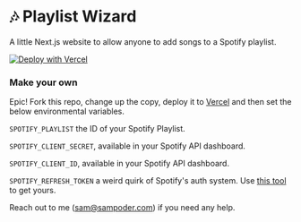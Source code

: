 # 🎶 Playlist Wizard

A little Next.js website to allow anyone to add songs to a Spotify playlist.

[![Deploy with Vercel](https://vercel.com/button)](https://vercel.com/new/git/external?repository-url=https%3A%2F%2Fgithub.com%2Fsampoder%2Fplaylist-wizard&env=SPOTIFY_PLAYLIST,SPOTIFY_CLIENT_SECRET,SPOTIFY_CLIENT_ID,SPOTIFY_REFRESH_TOKEN&envDescription=To%20learn%20how%20to%20get%20these%20variables%20-%3E&envLink=https%3A%2F%2Fgithub.com%2Fsampoder%2Fplaylist-wizard%2Fblob%2Fmain%2FREADME.md%23make-your-own)

### Make your own

Epic! Fork this repo, change up the copy, deploy it to [Vercel](https://vercel.com) and then set the below environmental variables.

`SPOTIFY_PLAYLIST` the ID of your Spotify Playlist.

`SPOTIFY_CLIENT_SECRET`, available in your Spotify API dashboard.

`SPOTIFY_CLIENT_ID`, available in your Spotify API dashboard.

`SPOTIFY_REFRESH_TOKEN` a weird quirk of Spotify's auth system. Use [this tool](https://github.com/spotify/web-api-auth-examples/tree/master/client_credentials) to get yours.

Reach out to me (sam@sampoder.com) if you need any help.
